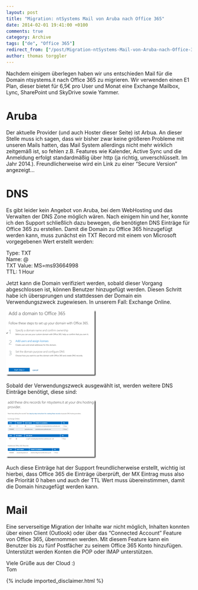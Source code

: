 ```yaml
---
layout: post
title: "Migration: ntSystems Mail von Aruba nach Office 365"
date: 2014-02-01 19:41:00 +0100
comments: true
category: Archive
tags: ["de", "Office 365"]
redirect_from: ["/post/Migration-ntSystems-Mail-von-Aruba-nach-Office-365", "/post/migration-ntsystems-mail-von-aruba-nach-office-365"]
author: thomas torggler
---
```

<!-- more -->
<p>Nachdem einigem &uuml;berlegen haben wir uns entschieden Mail f&uuml;r die Domain ntsystems.it nach Office 365 zu migrieren. Wir verwenden einen E1 Plan, dieser bietet f&uuml;r 6,5&euro; pro User und Monat eine Exchange Mailbox, Lync, SharePoint und SkyDrive sowie Yammer.</p>
<h1>Aruba</h1>
<p>Der aktuelle Provider (und auch Hoster dieser Seite) ist Arbua. An dieser Stelle muss ich sagen, dass wir bisher zwar keine gr&ouml;&szlig;eren Probleme mit unseren Mails hatten, das Mail System allerdings nicht mehr wirklich zeitgem&auml;&szlig; ist, so fehlen z.B. Features wie Kalender, Active Sync und die Anmeldung erfolgt standardm&auml;&szlig;ig &uuml;ber http (ja richtig, unverschl&uuml;sselt. Im Jahr 2014.). Freundlicherweise wird ein Link zu einer &ldquo;Secure Version&rdquo; angezeigt&hellip;</p>
<h1>DNS</h1>
<p>Es gibt leider kein Angebot von Aruba, bei dem WebHosting und das Verwalten der DNS Zone m&ouml;glich w&auml;ren. Nach einigem hin und her, konnte ich den Support schlie&szlig;lich dazu bewegen, die ben&ouml;tigten DNS Eintr&auml;ge f&uuml;r Office 365 zu erstellen. Damit die Domain zu Office 365 hinzugef&uuml;gt werden kann, muss zun&auml;chst ein TXT Record mit einem von Microsoft vorgegebenen Wert erstellt werden:</p>
<p>Type: TXT <br />Name: @ <br />TXT Value: MS=ms93664998 <br />TTL: 1 Hour</p>
<p>Jetzt kann die Domain verifiziert werden, sobald dieser Vorgang abgeschlossen ist, k&ouml;nnen Benutzer hinzugef&uuml;gt werden. Diesen Schritt habe ich &uuml;bersprungen und stattdessen der Domain ein Verwendungszweck zugewiesen. In unserem Fall: Exchange Online.</p>
<p><a href="/assets/archive/image_617.png"><img style="display: inline; border-width: 0px;" title="image" src="/assets/archive/image_thumb_615.png" alt="image" width="244" height="179" border="0" /></a></p>
<p>Sobald der Verwendungszweck ausgew&auml;hlt ist, werden weitere DNS Eintr&auml;ge ben&ouml;tigt, diese sind:</p>
<p><a href="/assets/archive/image_618.png"><img style="display: inline; border-width: 0px;" title="image" src="/assets/archive/image_thumb_616.png" alt="image" width="244" height="158" border="0" /></a>&nbsp;</p>
<p>Auch diese Eintr&auml;ge hat der Support freundlicherweise erstellt, wichtig ist hierbei, dass Office 365 die Eintr&auml;ge &uuml;berpr&uuml;ft, der MX Eintrag muss also die Priorit&auml;t 0 haben und auch der TTL Wert muss &uuml;bereinstimmen, damit die Domain hinzugef&uuml;gt werden kann.</p>
<h1>Mail</h1>
<p>Eine serverseitige Migration der Inhalte war nicht m&ouml;glich, Inhalten konnten &uuml;ber einen Client (Outlook) oder &uuml;ber das &ldquo;Connected Account&rdquo; Feature von Office 365, &uuml;bernommen werden. Mit diesem Feature kann ein Benutzer bis zu f&uuml;nf Postf&auml;cher zu seinem Office 365 Konto hinzuf&uuml;gen. Unterst&uuml;tzt werden Konten die POP oder IMAP unterst&uuml;tzen.</p>
<p>Viele Gr&uuml;&szlig;e aus der Cloud :) <br />Tom</p>
{% include imported_disclaimer.html %}

